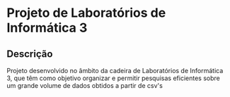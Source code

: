 # Projeto de Laboratórios de Informática 3

## Descrição
Projeto desenvolvido no âmbito da cadeira de Laboratórios de Informática 3, que têm como objetivo organizar e permitir pesquisas eficientes sobre um grande volume de dados obtidos a partir de csv's
